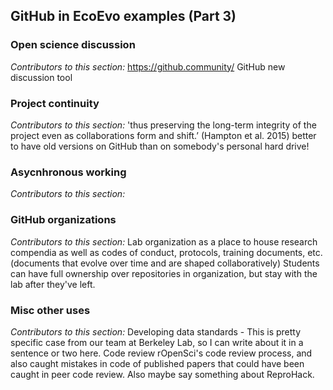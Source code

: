 ## GitHub in EcoEvo examples (Part 3)

### Open science discussion
*Contributors to this section:*
https://github.community/
GitHub new discussion tool

### Project continuity
*Contributors to this section:*
'thus preserving the long-term integrity of the project even as collaborations form and shift.’ (Hampton et al. 2015) 
better to have old versions on GitHub than on somebody's personal hard drive! 

### Asycnhronous working
*Contributors to this section:*

### GitHub organizations
*Contributors to this section:*
Lab organization as a place to house research compendia as well as codes of conduct, protocols, training documents, etc. (documents that evolve over time and are shaped collaboratively)
Students can have full ownership over repositories in organization, but stay with the lab after they've left.

### Misc other uses
*Contributors to this section:*
Developing data standards - This is pretty specific case from our team at Berkeley Lab, so I can write about it in a sentence or two here.
Code review rOpenSci's code review process, and also caught mistakes in code of published papers that could have been caught in peer code review.  Also maybe say something about ReproHack.